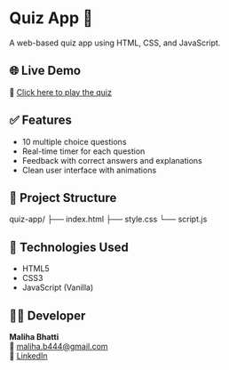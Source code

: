 # Quiz App 🧠

A web-based quiz app using HTML, CSS, and JavaScript.

## 🌐 Live Demo  
🔗 [Click here to play the quiz](https://maliha-bhatti.github.io/quiz-app/)

## ✅ Features
- 10 multiple choice questions
- Real-time timer for each question
- Feedback with correct answers and explanations
- Clean user interface with animations

## 📁 Project Structure
quiz-app/
├── index.html
├── style.css
└── script.js

## 🚀 Technologies Used
- HTML5
- CSS3
- JavaScript (Vanilla)

## 👩‍💻 Developer
**Maliha Bhatti**  
📧 maliha.b444@gmail.com  
🔗 [LinkedIn](https://www.linkedin.com/in/maliha-bhatti/)
